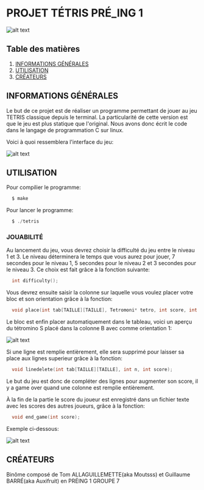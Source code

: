 # PROJET TÉTRIS PRÉ_ING 1

![alt text](https://github.com/Auxifruit/tetris-projet/blob/image/LOGO.png "Logo tetris CYtech")

## Table des matières
1. [INFORMATIONS GÉNÉRALES](#informations-générales)
2. [UTILISATION](#utilisation)
3. [CRÉATEURS](#créateurs)

## INFORMATIONS GÉNÉRALES

Le but de ce projet est de réaliser un programme permettant de jouer au jeu TETRIS classique depuis le terminal. La particularité de cette version est que le jeu est plus statique que l'original. Nous avons donc écrit le code dans le langage de programmation C sur linux.

Voici à quoi ressemblera l'interface du jeu:

![alt text](https://github.com/Auxifruit/tetris-projet/blob/image/GRID0.png "Exemple interface")

## UTILISATION

Pour compilier le programme:
```c
  $ make
```
Pour lancer le programme:
```c
  $ ./tetris
```
### JOUABILITÉ

Au lancement du jeu, vous devrez choisir la difficulté du jeu entre le niveau 1 et 3. Le niveau déterminera le temps que vous aurez pour jouer, 7 secondes pour le niveau 1, 5 secondes pour le niveau 2 et 3 secondes pour le niveau 3. Ce choix est fait grâce à la fonction suivante:
```c
  int difficulty();
```

Vous devrez ensuite saisir la colonne sur laquelle vous voulez placer votre bloc et son orientation grâce à la fonction:
```c
  void place(int tab[TAILLE][TAILLE], Tetromoni* tetro, int score, int level);
```
Le bloc est enfin placer automatiquement dans le tableau, voici un aperçu du tétromino S placé dans la colonne B avec comme orientation 1:

![alt text](https://github.com/Auxifruit/tetris-projet/blob/image/GRID1.png "Exemple tableau")

Si une ligne est remplie entièrement, elle sera supprimé pour laisser sa place aux lignes superieur grâce à la fonction:
```c
  void linedelete(int tab[TAILLE][TAILLE], int n, int score);
```

Le but du jeu est donc de compléter des lignes pour augmenter son score, il y a game over quand une colonne est remplie entièrement.

À la fin de la partie le score du joueur est enregistré dans un fichier texte avec les scores des autres joueurs, grâce à la fonction:
```c
  void end_game(int score);
```

Exemple ci-dessous:

![alt text](https://github.com/Auxifruit/tetris-projet/blob/image/GAMEOVER.png "Exemple game over")

## CRÉATEURS

Binôme composé de Tom ALLAGUILLEMETTE(aka Moutsss) et Guillaume BARRÉ(aka Auxifruit) en PRÉING 1 GROUPE 7
